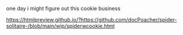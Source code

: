 one day i might figure out this cookie business
  
https://htmlpreview.github.io/?https://github.com/docPoacher/spider-solitaire-/blob/main/wip/spiderwcookie.html
